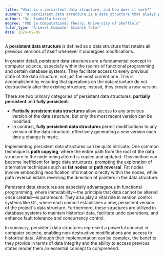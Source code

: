 ```yaml
---
title: "What is a persistent data structure, and how does it work?"
summary: "A persistent data structure is a data structure that always preserves the previous version of itself when it is modified."
author: "Dr. Isabella Harris"
degree: "PhD in Computational Theory, University of Sheffield"
tutor_type: "A-Level Computer Science Tutor"
date: 2024-09-05
---
```


A **persistent data structure** is defined as a data structure that retains all previous versions of itself whenever it undergoes modifications.

In greater detail, persistent data structures are a fundamental concept in computer science, especially within the realms of functional programming and certain database systems. They facilitate access to every previous state of the data structure, not just the most current one. This is accomplished by ensuring that operations on the data structure do not destructively alter the existing structure; instead, they create a new version.

There are two primary categories of persistent data structures: **partially persistent** and **fully persistent**. 

- **Partially persistent data structures** allow access to any previous version of the data structure, but only the most recent version can be modified. 
- In contrast, **fully persistent data structures** permit modifications to any version of the data structure, effectively generating a new version each time a change is made.

Implementing persistent data structures can be quite intricate. One common technique is **path copying**, where the entire path from the root of the data structure to the node being altered is copied and updated. This method can become inefficient for large data structures, prompting the exploration of alternative techniques such as **fat nodes** or **path reversal**. Fat nodes involve embedding modification information directly within the nodes, while path reversal entails reversing the direction of pointers in the data structure.

Persistent data structures are especially advantageous in functional programming, where immutability—the principle that data cannot be altered once created—is paramount. They also play a vital role in version control systems like Git, where each commit establishes a new, persistent version of the project's data structure. Furthermore, these structures are utilized in database systems to maintain historical data, facilitate undo operations, and enhance fault tolerance and concurrency control.

In summary, persistent data structures represent a powerful concept in computer science, enabling non-destructive modifications and access to historical data. Although their implementation can be complex, the benefits they provide in terms of data integrity and the ability to access previous states render them an essential concept to comprehend.
    